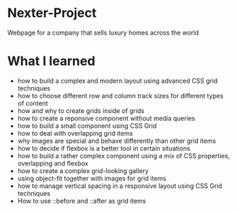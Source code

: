 # Nexter-Project
Webpage for a company that sells luxury homes across the world 
# What I learned
* how to build a complex and modern layout using advanced CSS grid techniques
* how to choose different row and column track sizes for different types of content
* how and why to create grids inside of grids
* how to create a reponsive component without media queries
* how to build a small component using CSS Grid
* how to deal with overlapping grid items
* why images are special and behave differently than other grid items
* how to decide if flexbox is a better tool in certain situations
* how to build a rather complex component using a mix of CSS properties, overlapping and flexbox
* how to create a complex grid-looking gallery
* using object-fit together with images for grid items
* how to manage vertical spacing in a responsive layout using CSS Grid techniques
* How to use ::before and ::after as grid items

